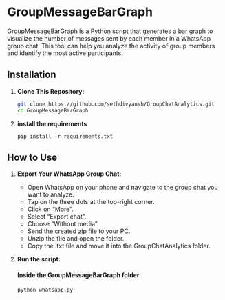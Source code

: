 # GroupMessageBarGraph

GroupMessageBarGraph is a Python script that generates a bar graph to visualize the number of messages sent by each member in a WhatsApp group chat. This tool can help you analyze the activity of group members and identify the most active participants.

## Installation

1. **Clone This Repository:**

   ```bash
   git clone https://github.com/sethdivyansh/GroupChatAnalytics.git
   cd GroupMessageBarGraph

   ```

2. **install the requirements**
   ```
   pip install -r requirements.txt
   ```

## How to Use

1. **Export Your WhatsApp Group Chat:**

   - Open WhatsApp on your phone and navigate to the group chat you want to analyze.
   - Tap on the three dots at the top-right corner.
   - Click on “More”.
   - Select “Export chat”.
   - Choose “Without media”.
   - Send the created zip file to your PC.
   - Unzip the file and open the folder.
   - Copy the .txt file and move it into the GroupChatAnalytics folder.

2. **Run the script:**

   #### Inside the GroupMessageBarGraph folder

   ```bash
   python whatsapp.py
   ```
